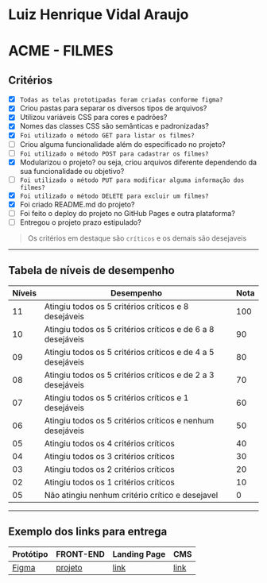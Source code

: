 # Luiz Henrique Vidal Araujo

# ACME - FILMES

## Critérios
- [x] ```Todas as telas prototipadas foram criadas conforme figma?```
- [x] Criou pastas para separar os diversos tipos de arquivos?
- [x] Utilizou variáveis CSS para cores e padrões?
- [x] Nomes das classes CSS são semânticas e padronizadas? 
- [x] ```Foi utilizado o método GET para listar os filmes?```
- [ ] Criou alguma funcionalidade além do especificado no projeto?
- [ ] ```Foi utilizado o método POST para cadastrar os filmes?```
- [x] Modularizou o projeto? ou seja, criou arquivos diferente dependendo da sua funcionalidade ou objetivo?
- [ ] ```Foi utilizado o método PUT para modificar alguma informação dos filmes?```
- [x] ```Foi utilizado o método DELETE para excluir um filmes?```
- [x] Foi criado README.md do projeto?
- [ ] Foi feito o deploy do projeto no GitHub Pages e outra plataforma?
- [ ] Entregou o projeto prazo estipulado?

> Os critérios em destaque são ```críticos``` e os demais são desejaveis

---

## Tabela de níveis de desempenho
Níveis | Desempenho | Nota
-------|------------|------
11 | Atingiu todos os 5 critérios críticos e 8 desejáveis | 100
10 | Atingiu todos os 5 critérios críticos e de 6 a 8 desejáveis | 90
09 | Atingiu todos os 5 critérios críticos e de 4 a 5 desejáveis | 80
08 | Atingiu todos os 5 critérios críticos e de 2 a 3 desejáveis | 70
07 | Atingiu todos os 5 critérios críticos e 1 desejáveis | 60
06 | Atingiu todos os 5 critérios críticos e nenhum desejáveis | 50
05 | Atingiu todos os 4 critérios críticos | 40
04 | Atingiu todos os 3 critérios críticos | 30
03 | Atingiu todos os 2 critérios críticos | 20
02 | Atingiu todos os 1 critérios críticos | 10
05 | Não atingiu nenhum critério crítico e desejavel | 0

---
## Exemplo dos links para entrega

Protótipo | FRONT-END | Landing Page | CMS
----------|-----------|--------------|-----
[Figma][link1] | [projeto][link2] | [link][link3] | [link][link4] 


[link1]: https://www.figma.com/file/BJ2qhVMNpKTvJdOGrDxrxf/Acme-Filmes?type=design&node-id=0%3A1&mode=design&t=PAYsGL4dEoxsqIyQ-1
[link2]: https://github.com/LUIZHVA02/Back-II-Leonid/tree/main/Front-acme
[link3]: https://github.com/LUIZHVA02/Back-II-Leonid/tree/main/Front-acme/landing_page
[link4]: https://github.com/LUIZHVA02/Back-II-Leonid/tree/main/Front-acme/cms
